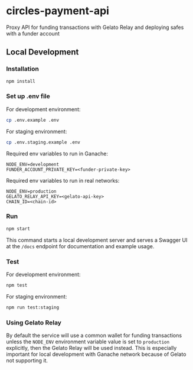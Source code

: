 # circles-payment-api

Proxy API for funding transactions with Gelato Relay and deploying safes with a funder account

## Local Development

### Installation

```bash
npm install
```

### Set up .env file

For development environment:

```bash
cp .env.example .env
```

For staging environment:

```bash
cp .env.staging.example .env
```

Required env variables to run in Ganache:

```
NODE_ENV=development
FUNDER_ACCOUNT_PRIVATE_KEY=<funder-private-key>
```

Required env variables to run in real networks:

```
NODE_ENV=production
GELATO_RELAY_API_KEY=<gelato-api-key>
CHAIN_ID=<chain-id>
```

### Run

```bash
npm start
```

This command starts a local development server and serves a Swagger UI at the `/docs` endpoint for documentation and example usage.

### Test

For development environment:

```bash
npm test
```

For staging environment:

```bash
npm run test:staging
```

### Using Gelato Relay

By default the service will use a common wallet for funding transactions unless the `NODE_ENV` environment variable value is set to `production` explicitly, then the Gelato Relay will be used instead. This is especially important for local development with Ganache network because of Gelato not supporting it.
